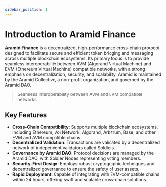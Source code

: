 ```yaml
---
sidebar_position: 1
---
```


# Introduction to Aramid Finance

**Aramid Finance** is a decentralized, high-performance cross-chain protocol designed to facilitate secure and efficient token bridging and messaging across multiple blockchain ecosystems. Its primary focus is to provide seamless interoperability between AVM (Algorand Virtual Machine) and EVM (Ethereum Virtual Machine) compatible networks, with a strong emphasis on decentralization, security, and scalability. Aramid is maintained by the Aramid Collective, a non-profit organization, and governed by the Aramid DAO.

> Seamless interoperability between AVM and EVM compatible networks

## Key Features

- **Cross-Chain Compatibility**: Supports multiple blockchain ecosystems, including Ethereum, Voi Network, Algorand, Arbitrum, Base, and other EVM and AVM compatible chains.
- **Decentralized Validation**: Transactions are validated by a decentralized network of independent validators called Soldiers.
- **Governance by Aramid DAO**: Protocol decisions are managed by the Aramid DAO, with Soldier Nodes representing voting members.
- **Security-First Design**: Employs robust cryptographic techniques and decentralized governance to ensure the safety of user assets.
- **Rapid Deployment**: Capable of integrating with EVM-compatible chains within 24 hours, offering swift and scalable cross-chain solutions.
